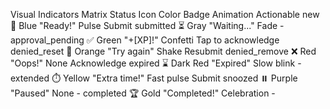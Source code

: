 Visual Indicators Matrix
Status			Icon		Color		Badge		Animation	Actionable
new			📝		Blue		"Ready!"	Pulse		Submit
submitted		⏳		Gray		"Waiting..."	Fade		-
approval_pending	✅		Green		"+[XP]!"	Confetti	Tap to acknowledge
denied_reset		🔄		Orange		"Try again"	Shake		Resubmit
denied_remove		❌		Red		"Oops!"		None		Acknowledge
expired			⌛		Dark Red	"Expired"	Slow blink	-
extended		⏱️		Yellow		"Extra time!"	Fast pulse	Submit
snoozed			⏸️		Purple		"Paused"	None		-
completed		🏆		Gold		"Completed!"	Celebration	-

